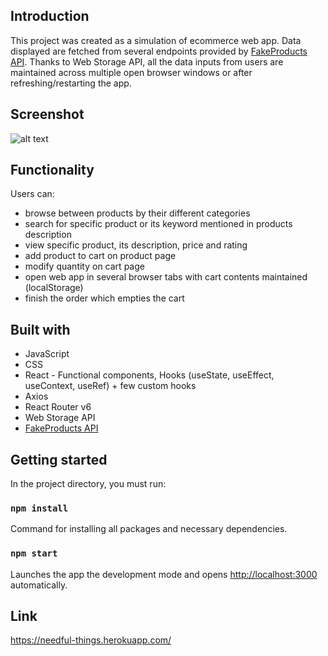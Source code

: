 ## Introduction

This project was created as a simulation of ecommerce web app. Data displayed are fetched from several endpoints provided by [FakeProducts API](https://fakestoreapi.com/). Thanks to Web Storage API, all the data inputs from users are maintained across multiple open browser windows or after refreshing/restarting the app.

## Screenshot
![alt text](https://postimg.cc/c6bDY7c6)

## Functionality

Users can:
- browse between products by their different categories
- search for specific product or its keyword mentioned in products description
- view specific product, its description, price and rating
- add product to cart on product page
- modify quantity on cart page
- open web app in several browser tabs with cart contents maintained (localStorage)
- finish the order which empties the cart

## Built with

- JavaScript
- CSS
- React - Functional components, Hooks (useState, useEffect, useContext, useRef) + few custom hooks
- Axios
- React Router v6
- Web Storage API
- [FakeProducts API](https://fakestoreapi.com/)

## Getting started

In the project directory, you must run:

### `npm install`

Command for installing all packages and necessary dependencies.

### `npm start`

Launches the app the development mode and opens [http://localhost:3000](http://localhost:3000) automatically.

## Link

https://needful-things.herokuapp.com/
